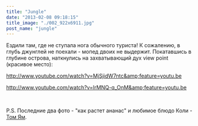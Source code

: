 ```yaml
---
title: "Jungle"
date: "2013-02-08 09:18:15"
title_image: "./002_922x6911.jpg"
post_name: "jungle"
---
```


Ездили там, где не ступала нога обычного туриста! К сожалению, в глубь джунглей не поехали - мопед двоих не выдержит. Покатавшись в глубине острова, наткнулись на захватывающий дух view point (красивое место):

http://www.youtube.com/watch?v=MjSjidW7ntc&amp;feature=youtu.be

http://www.youtube.com/watch?v=lrMNQ-q_OnM&amp;feature=youtu.be

&nbsp;

P.S. Последние два фото - "как растет ананас" и любимое блюдо Коли - <a href="http://ru.wikipedia.org/wiki/%D0%A2%D0%BE%D0%BC_%D1%8F%D0%BC" target="_blank">Том Ям</a>.
